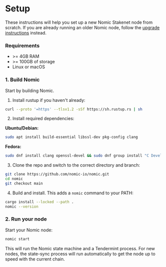# Setup

These instructions will help you set up a new Nomic Stakenet node from scratch. If you are already running an older Nomic node, follow the [upgrade instructions](00-01-upgrading.md) instead.

### Requirements

- &gt;= 4GB RAM
- &gt;= 100GB of storage
- Linux or macOS

### 1. Build Nomic

Start by building Nomic.

1. Install rustup if you haven't already:
```bash
curl --proto '=https' --tlsv1.2 -sSf https://sh.rustup.rs | sh
```

2. Install required dependencies:

**Ubuntu/Debian:**
```bash
sudo apt install build-essential libssl-dev pkg-config clang
```

**Fedora:**
```bash
sudo dnf install clang openssl-devel && sudo dnf group install "C Development Tools and Libraries"
```

3. Clone the repo and switch to the correct directory and branch:
```bash
git clone https://github.com/nomic-io/nomic.git
cd nomic
git checkout main
```

4. Build and install. This adds a `nomic` command to your PATH:
```bash
cargo install --locked --path .
nomic --version
```

### 2. Run your node
Start your Nomic node:
```bash
nomic start
```

This will run the Nomic state machine and a Tendermint process. For new nodes, the state-sync process will run automatically to get the node up to speed with the current chain.
